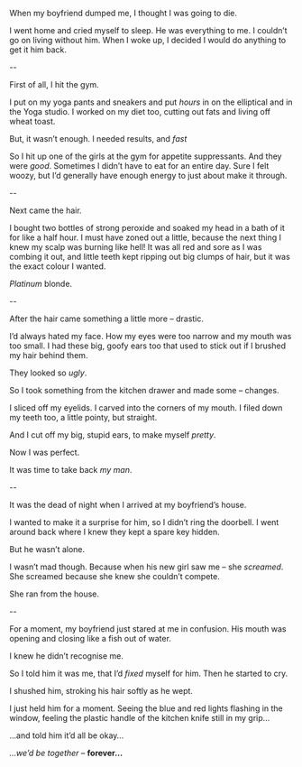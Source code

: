 When my boyfriend dumped me, I thought I was going to die.

I went home and cried myself to sleep. He was everything to me. I couldn’t go on living without him.
When I woke up, I decided I would do anything to get it him back.

--

First of all, I hit the gym.

I put on my yoga pants and sneakers and put *hours* in on the elliptical and in the Yoga studio. I worked on my diet too, cutting out fats and living off wheat toast.

But, it wasn’t enough. I needed results, and *fast*

So I hit up one of the girls at the gym for appetite suppressants. And they were *good*. Sometimes I
didn’t have to eat for an entire day. Sure I felt woozy, but I’d generally have enough energy to just about make it through.

--

Next came the hair.

I bought two bottles of strong peroxide and soaked my head in a bath of it for like a half hour.
I must have zoned out a little, because the next thing I knew my scalp was burning like hell! It was all red and sore as I was combing it out, and little teeth kept ripping out big clumps of hair, but it was the exact colour I wanted.

*Platinum* blonde.

--

After the hair came something a little more – drastic.

I’d always hated my face. How my eyes were too narrow and my mouth was too small. I had these big, goofy ears too that used to stick out if I brushed my hair behind them. 

They looked so *ugly*.

So I took something from the kitchen drawer and made some – changes.

I sliced off my eyelids. I carved into the corners of my mouth. I filed down my teeth too, a little pointy, but straight. 

And I cut off my big, stupid ears, to make myself *pretty*.

Now I was perfect.

It was time to take back *my man*.

--

It was the dead of night when I arrived at my boyfriend’s house.

I wanted to make it a surprise for him, so I didn’t ring the doorbell. I went around back where I knew they kept a spare key hidden.

But he wasn’t alone.

I wasn’t mad though. Because when his new girl saw me – she *screamed*. She screamed because she knew she couldn’t compete.

She ran from the house.

--

For a moment, my boyfriend just stared at me in confusion. His mouth was opening and closing like a fish out of water.

I knew he didn’t recognise me.

So I told him it was me, that I’d *fixed* myself for him. Then he started to cry.

I shushed him, stroking his hair softly as he wept.

I just held him for a moment. Seeing the blue and red lights flashing in the window, feeling the plastic
handle of the kitchen knife still in my grip…

…and told him it’d all be okay…

*…we’d be together –* **forever…**